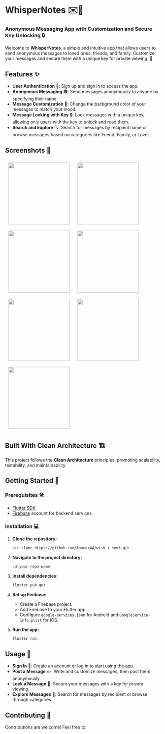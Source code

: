 # **WhisperNotes** ✉️💌

### **Anonymous Messaging App with Customization and Secure Key Unlocking 🔒**

Welcome to **WhisperNotes**, a simple and intuitive app that allows users to send anonymous messages to loved ones, friends, and family. Customize your messages and secure them with a unique key for private viewing. 🔑

## **Features** ✨

- **User Authentication** 🔐: Sign up and sign in to access the app.
- **Anonymous Messaging** 🕵️: Send messages anonymously to anyone by specifying their name.
- **Message Customization** 🎨: Change the background color of your messages to match your mood.
- **Message Locking with Key** 🔒: Lock messages with a unique key, allowing only users with the key to unlock and read them.
- **Search and Explore** 🔍: Search for messages by recipient name or browse messages based on categories like Friend, Family, or Lover.

## **Screenshots** 📸
<img src="https://github.com/user-attachments/assets/26800f1f-de3f-4db3-ba5a-2a47b5c96f7d" width="200" style="margin: 10px;" />
<img src="https://github.com/user-attachments/assets/22e08444-ce63-4239-a44f-d1e3650a0497" width="200" style="margin: 10px;" />

<img src="https://github.com/user-attachments/assets/3816a4d8-6e78-493c-ac48-4a48a69daa9f" width="200" style="margin: 10px;" />
<img src="https://github.com/user-attachments/assets/499ad0e7-c610-496a-9d0f-96faa114b4c6" width="200" style="margin: 10px;" />
<img src="https://github.com/user-attachments/assets/7aaeae4d-e96f-439e-86cf-67b3f3a4b127" width="200" style="margin: 10px;" />
<img src="https://github.com/user-attachments/assets/fefc48c7-6834-43ba-800b-5d51f33ef176" width="200" style="margin: 10px;" />
<img src="https://github.com/user-attachments/assets/c393669a-56f9-4903-8143-4563c99f4099" width="200" style="margin: 10px;" />


## **Built With Clean Architecture** 🏗️

This project follows the **Clean Architecture** principles, promoting scalability, testability, and maintainability.

## **Getting Started** 🚀

### **Prerequisites** 🛠️

- [Flutter SDK](https://flutter.dev/docs/get-started/install)
- [Firebase](https://firebase.google.com/) account for backend services

### **Installation** 💻

1. **Clone the repository:**
   ```bash
   git clone https://github.com/Ahmedx44/wish_i_sent.git
   ```

2. **Navigate to the project directory:**
   ```bash
   cd your-repo-name
   ```

3. **Install dependencies:**
   ```bash
   flutter pub get
   ```

4. **Set up Firebase:**
   - Create a Firebase project.
   - Add Firebase to your Flutter app.
   - Configure `google-services.json` for Android and `GoogleService-Info.plist` for iOS.

5. **Run the app:**
   ```bash
   flutter run
   ```

## **Usage** 📱

- **Sign In** 🔐: Create an account or log in to start using the app.
- **Post a Message** ✏️: Write and customize messages, then post them anonymously.
- **Lock a Message** 🔑: Secure your messages with a key for private viewing.
- **Explore Messages** 🔎: Search for messages by recipient or browse through categories.

## **Contributing** 🤝

Contributions are welcome! Feel free to:


